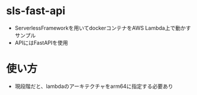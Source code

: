 # sls-fast-api
- ServerlessFrameworkを用いてdockerコンテナをAWS Lambda上で動かすサンプル
- APIにはFastAPIを使用

# 使い方
- 現段階だと、lambdaのアーキテクチャをarm64に指定する必要あり